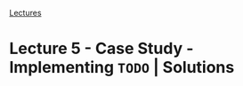 [Lectures](../../../README.md#school-lectures)

# Lecture 5 -  Case Study - Implementing `TODO` | Solutions